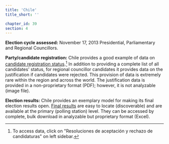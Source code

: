```yaml
---
title: 'Chile'
title_short: ''

chapter_id: 39
section: 4
---
```


**Election cycle assessed:** November 17, 2013 Presidential, Parliamentary and Regional Councillors.

**Party/candidate registration:** Chile provides a good example of data on [candidate registration status](http://presidenciales.servel.cl/ss/Satellite?c=Page&cid=1349388530591&pagename=SERVEL%2FPage%2FS_ListadoElectoral).[^1] In addition to providing a complete list of all candidates' status, for regional councillor candidates it provides data on the justification if candidates were rejected. This provision of data is extremely rare within the region and across the world. The justification data is provided in a non-proprietary format (PDF); however, it is not analyzable (image file).

**Election results:** Chile provides an exemplary model for making its final election results open. [Final results](http://presidenciales.servel.cl/Resultados/index.html) are easy to locate (discoverable) and are available at the primary (polling station) level. They can be accessed by complete, bulk download in analyzable but proprietary format (Excel).

[^1]: To access data, click on "Resoluciones de aceptación y rechazo de candidaturas" on left sidebar.
